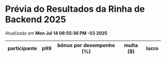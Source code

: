 # Prévia do Resultados da Rinha de Backend 2025
Atualizado em **Mon Jul 14 06:55:36 PM -03 2025**


| participante | p99 | bônus por desempenho (%) | multa ($) | lucro |
| -- | -- | -- | -- | -- |
